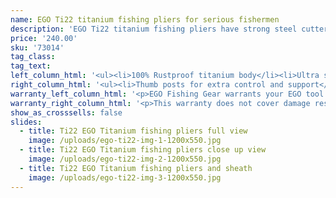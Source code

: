 ```yaml
---
name: EGO Ti22 titanium fishing pliers for serious fishermen
description: 'EGO Ti22 titanium fishing pliers have strong steel cutters. 100% Rustproof ultra-strong lightweight replaceable tungsten steel cutters Lanyard fastening loop and sheath'
price: '240.00'
sku: '73014'
tag_class:
tag_text:
left_column_html: '<ul><li>100% Rustproof titanium body</li><li>Ultra strong teeth for maximum grip</li><li>Precisely engineered replaceable tungsten steel cutters</li><li>Contoured handles for comfort grip</li></ul>'
right_column_html: '<ul><li>Thumb posts for extra control and support</li><li>Lanyard fastening loop and sheath included</li><li>Limited lifetime warranty</li></ul>'
warranty_left_column_html: '<p>EGO Fishing Gear warrants your EGO tool to be free of defects in material and workmanship for a period of two (1) year from the date of original purchase.</p><p><strong>If your EGO fishing tool exhibits such a defect, Adventure Products will, at its option, replace or repair it without charge, provided the customer:</strong></p><p><strong>1) Returns </strong><strong>defective</strong><strong> product, postage paid and insured, indicating the reason(s) for the return to:</strong></p><p>Adventure Products<br />Product Returns<br />889 Guy Paine Rd.<br />Macon, GA 31206</p><p>2) Submits proof of date of original purchase.</p>'
warranty_right_column_html: '<p>This warranty does not cover damage resulting from accident, misuse, abuse, tampering, unreasonable use or normal wear.</p><p>ADVENTURE PRODUCTS, INC. MAKES NO OTHER WARRANTY EXPRESS OR IMPLIED INCLUDING THE IMPLIED WARRANTIES OF MERCHANTABILITY AND FITNESS FOR PARTICULAR USE.</p>'
show_as_crosssells: false
slides:
  - title: Ti22 EGO Titanium fishing pliers full view
    image: /uploads/ego-ti22-img-1-1200x550.jpg
  - title: Ti22 EGO Titanium fishing pliers close up view
    image: /uploads/ego-ti22-img-2-1200x550.jpg
  - title: Ti22 EGO Titanium fishing pliers and sheath
    image: /uploads/ego-ti22-img-3-1200x550.jpg
---
```

